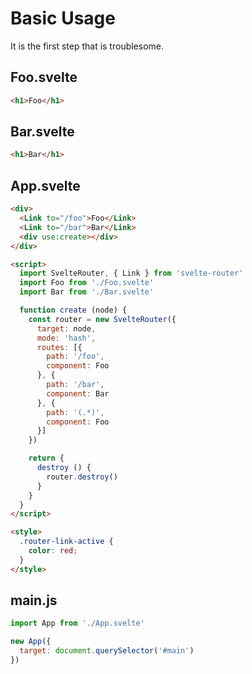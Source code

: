 # Basic Usage

It is the first step that is troublesome.

## Foo.svelte

```html
<h1>Foo</h1>
```

## Bar.svelte

```html
<h1>Bar</h1>
```

## App.svelte

```html
<div>
  <Link to="/foo">Foo</Link>
  <Link to="/bar">Bar</Link>
  <div use:create></div>
</div>

<script>
  import SvelteRouter, { Link } from 'svelte-router'
  import Foo from './Foo.svelte'
  import Bar from './Bar.svelte'

  function create (node) {
    const router = new SvelteRouter({
      target: node,
      mode: 'hash',
      routes: [{
        path: '/foo',
        component: Foo
      }, {
        path: '/bar',
        component: Bar
      }, {
        path: '(.*)',
        component: Foo
      }]
    })

    return {
      destroy () {
        router.destroy()
      }
    }
  }
</script>

<style>
  .router-link-active {
    color: red;
  }
</style>
```

## main.js

```javascript
import App from './App.svelte'

new App({
  target: document.querySelector('#main')
})
```
